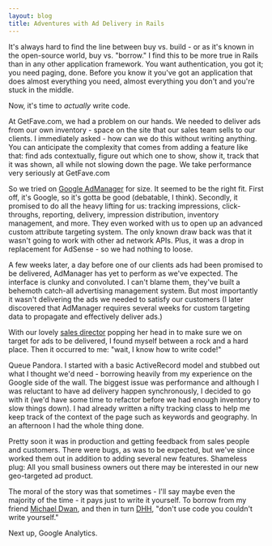 ```yaml
---
layout: blog
title: Adventures with Ad Delivery in Rails
---
```

It's always hard to find the line between buy vs. build - or as it's known in the open-source world, buy vs. "borrow." I find this to be more true in Rails than in any other application framework. You want authentication, you got it; you need paging, done. Before you know it you've got an application that does almost everything you need, almost everything you don't and you're stuck in the middle.

Now, it's time to _actually_ write code.

At GetFave.com, we had a problem on our hands. We needed to deliver ads from our own inventory - space on the site that our sales team sells to our clients. I immediately asked - how can we do this without writing anything. You can anticipate the complexity that comes from adding a feature like that: find ads contextually, figure out which one to show, show it, track that it was shown, all while not slowing down the page. We take performance very seriously at GetFave.com

So we tried on [Google AdManager](https://www.google.com/admanager/) for size. It seemed to be the right fit. First off, it's Google, so it's gotta be good (debatable, I think). Secondly, it promised to do all the heavy lifting for us: tracking impressions, click-throughs, reporting, delivery, impression distribution, inventory management, and more. They even worked with us to open up an advanced custom attribute targeting system. The only known draw back was that it wasn't going to work with other ad network APIs. Plus, it was a drop in replacement for AdSense - so we had nothing to loose.

A few weeks later, a day before one of our clients ads had been promised to be delivered, AdManager has yet to perform as we've expected. The interface is clunky and convoluted. I can't blame them, they've built a behemoth catch-all advertising management system. But most importantly it wasn't delivering the ads we needed to satisfy our customers (I later discovered that AdManager requires several weeks for custom targeting data to propagate and effectively deliver ads.)

With our lovely [sales director](http://lindsayinchicago.wordpress.com/) popping her head in to make sure we on target for ads to be delivered, I found myself between a rock and a hard place. Then it occurred to me: "wait, I know how to write code!"

Queue Pandora. I started with a basic ActiveRecord model and stubbed out what I thought we'd need - borrowing heavily from my experience on the Google side of the wall. The biggest issue was performance and although I was reluctant to have ad delivery happen synchronously, I decided to go with it (we'd have some time to refactor before we had enough inventory to slow things down). I had already written a nifty tracking class to help me keep track of the context of the page such as keywords and geography. In an afternoon I had the whole thing done.

Pretty soon it was in production and getting feedback from sales people and customers. There were bugs, as was to be expected, but we've since worked them out in addition to adding several new features. Shameless plug: All you small business owners out there may be interested in our new geo-targeted ad product.

The moral of the story was that sometimes - I'll say maybe even the majority of the time - it pays just to write it yourself. To borrow from my friend [Michael Dwan](http://twitter.com/MichaelDwan/status/1928071321), and then in turn [DHH](http://www.loudthinking.com/), "don't use code you couldn't write yourself."

Next up, Google Analytics.